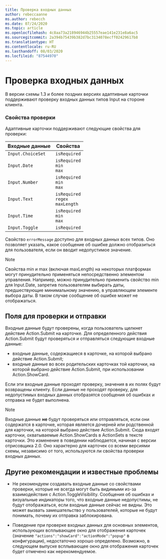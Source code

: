 ```yaml
---
title: Проверка входных данных
author: rebeccaanne
ms.author: rebecch
ms.date: 07/24/2020
ms.topic: article
ms.openlocfilehash: 4c8aa73a218946944b25557eae141e231e8a6ac5
ms.sourcegitcommit: 2a394b75439b382d7bc3134078ecff02429617b8
ms.translationtype: HT
ms.contentlocale: ru-RU
ms.lasthandoff: 08/03/2020
ms.locfileid: "87544970"
---
```

# <a name="input-validation"></a>Проверка входных данных

В версии схемы 1.3 и более поздних версиях адаптивные карточки поддерживают проверку входных данных типов Input на стороне клиента.

### <a name="validation-properties"></a>Свойства проверки

Адаптивные карточки поддерживают следующие свойства для проверки:

| Входные данные | Свойства |
| --- | --- | 
| `Input.ChoiceSet` | `isRequired` | 
| `Input.Date` | `isRequired` <br> `min`<br> `max` | 
| `Input.Number` | `isRequired` <br> `min`<br> `max` |
| `Input.Text` | `isRequired` <br> `regex` <br> `maxLength` |
| `Input.Time` | `isRequired` <br> `min`<br> `max` | 
| `Input.Toggle` | `isRequired` | 

Свойство `errorMessage` доступно для входных данных всех типов. Оно позволяет указать, какое сообщение об ошибке должно отобразиться для пользователя, если он вводит недопустимое значение. 

> [!NOTE]
>
> Свойства min и max (включая maxLength) на некоторых платформах могут принудительно применяться непосредственно элементом управления. Например, можно принудительно применить свойство min для Input.Date, запретив пользователям выбирать даты, предшествующие минимальному значению, в управляющем элементе выбора даты. В таком случае сообщение об ошибке может не отображаться.

## <a name="fields-to-be-validated-and-submitted"></a>Поля для проверки и отправки

Входные данные будут проверены, когда пользователь щелкнет действие Action.Submit на карточке. Для определенного действия Action.Submit будут проверяться и отправляться следующие входные данные:

 - входные данные, содержащиеся в карточке, на которой выбрано действие Action.Submit;
 - входные данные во всех родительских карточках той карточки, на которой выбрано действие Action.Submit, при использовании Action.ShowCard.

Если эти входные данные проходят проверку, значения в их полях будут возвращены клиенту. Если данные не проходят проверку, для недопустимых входных данных отобразятся сообщения об ошибках и отправка не будет выполнена.

> [!NOTE]
>
> Входные данные **не** будут проверяться или отправляться, если они содержатся в карточке, которая является дочерней или родственной для карточки, на которой выбрано действие Action.Submit. Сюда входят карточки, охватываемые Action.ShowCards в ActionSets в тексте карточки. Это изменение в поведении наблюдается, начиная с версии отрисовщика 2.0. Оно характерно для карточек со всеми версиями схемы, независимо от того, используются ли свойства проверки входных данных. 

## <a name="other-considerations-and-known-issues"></a>Другие рекомендации и известные проблемы

 - Не рекомендуем создавать входные данные со свойствами проверки, которые не всегда могут быть видимыми из-за взаимодействия с Action.ToggleVisibility. Сообщения об ошибках и визуальные индикаторы того, что входные данные недопустимы, не будут отображаться, если входные данные сейчас не видны. Это может вызвать замешательство у пользователей, которые не будут понимать, почему их отправка заблокирована.

 - Поведение при проверке входных данных для основных элементов, использующих всплывающее окно для отображения карточек (значение `"actions":"showCard":"actionMode":"popup"` в конфигурации), недостаточно хорошо определено. Возможно, в следующем выпуске всплывающее окно для отображения карточек будет отмечено как нерекомендуемое.

